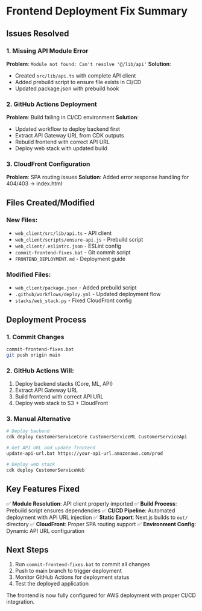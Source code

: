 # Frontend Deployment Fix Summary

## Issues Resolved

### 1. Missing API Module Error
**Problem**: `Module not found: Can't resolve '@/lib/api'`
**Solution**: 
- Created `src/lib/api.ts` with complete API client
- Added prebuild script to ensure file exists in CI/CD
- Updated package.json with prebuild hook

### 2. GitHub Actions Deployment
**Problem**: Build failing in CI/CD environment
**Solution**:
- Updated workflow to deploy backend first
- Extract API Gateway URL from CDK outputs
- Rebuild frontend with correct API URL
- Deploy web stack with updated build

### 3. CloudFront Configuration
**Problem**: SPA routing issues
**Solution**: Added error response handling for 404/403 → index.html

## Files Created/Modified

### New Files:
- `web_client/src/lib/api.ts` - API client
- `web_client/scripts/ensure-api.js` - Prebuild script
- `web_client/.eslintrc.json` - ESLint config
- `commit-frontend-fixes.bat` - Git commit script
- `FRONTEND_DEPLOYMENT.md` - Deployment guide

### Modified Files:
- `web_client/package.json` - Added prebuild script
- `.github/workflows/deploy.yml` - Updated deployment flow
- `stacks/web_stack.py` - Fixed CloudFront config

## Deployment Process

### 1. Commit Changes
```bash
commit-frontend-fixes.bat
git push origin main
```

### 2. GitHub Actions Will:
1. Deploy backend stacks (Core, ML, API)
2. Extract API Gateway URL
3. Build frontend with correct API URL
4. Deploy web stack to S3 + CloudFront

### 3. Manual Alternative
```bash
# Deploy backend
cdk deploy CustomerServiceCore CustomerServiceML CustomerServiceApi

# Get API URL and update frontend
update-api-url.bat https://your-api-url.amazonaws.com/prod

# Deploy web stack
cdk deploy CustomerServiceWeb
```

## Key Features Fixed

✅ **Module Resolution**: API client properly imported
✅ **Build Process**: Prebuild script ensures dependencies
✅ **CI/CD Pipeline**: Automated deployment with API URL injection
✅ **Static Export**: Next.js builds to `out/` directory
✅ **CloudFront**: Proper SPA routing support
✅ **Environment Config**: Dynamic API URL configuration

## Next Steps

1. Run `commit-frontend-fixes.bat` to commit all changes
2. Push to main branch to trigger deployment
3. Monitor GitHub Actions for deployment status
4. Test the deployed application

The frontend is now fully configured for AWS deployment with proper CI/CD integration.